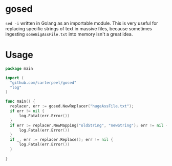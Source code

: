 # gosed
`sed -i` written in Golang as an importable module.
This is very useful for replacing specific strings of text in massive files, because sometimes ingesting `someBigAssFile.txt` into memory isn't a great idea.

# Usage
```go
package main

import (
  "github.com/carterpeel/gosed"
  "log"
)

func main() {
  replacer, err := gosed.NewReplacer("hugeAssFile.txt");
  if err != nil {
      log.Fatal(err.Error())
  }
  if err := replacer.NewMapping("oldString", "newString"); err != nil {
      log.Fatal(err.Error())
  }
  if _, err := replacer.Replace(); err != nil {
      log.Fatal(err.Error())
  }
  
}
```
